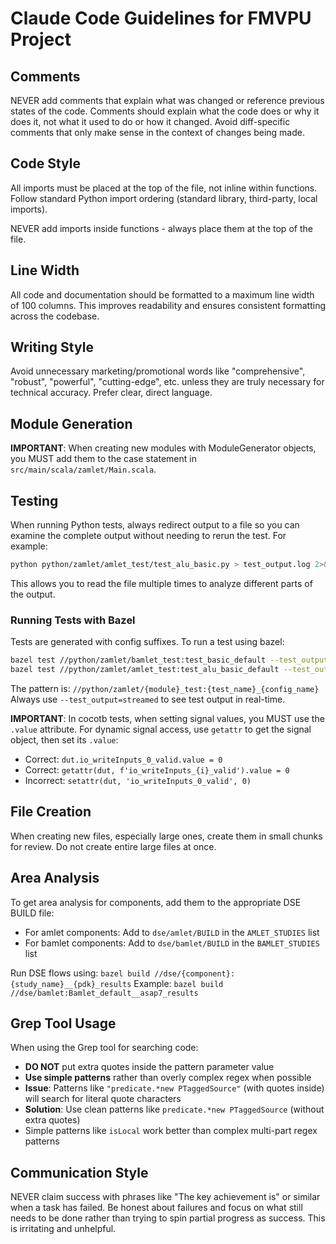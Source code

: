 # Claude Code Guidelines for FMVPU Project

## Comments
NEVER add comments that explain what was changed or reference previous states of the code. Comments should explain what the code does or why it does it, not what it used to do or how it changed. Avoid diff-specific comments that only make sense in the context of changes being made.

## Code Style
All imports must be placed at the top of the file, not inline within functions. Follow standard Python import ordering (standard library, third-party, local imports).

NEVER add imports inside functions - always place them at the top of the file.

## Line Width
All code and documentation should be formatted to a maximum line width of 100 columns. This improves readability and ensures consistent formatting across the codebase.

## Writing Style
Avoid unnecessary marketing/promotional words like "comprehensive", "robust", "powerful", "cutting-edge", etc. unless they are truly necessary for technical accuracy. Prefer clear, direct language.

## Module Generation
**IMPORTANT**: When creating new modules with ModuleGenerator objects, you MUST add them to the case statement in `src/main/scala/zamlet/Main.scala`.

## Testing
When running Python tests, always redirect output to a file so you can examine the complete output without needing to rerun the test. For example:
```bash
python python/zamlet/amlet_test/test_alu_basic.py > test_output.log 2>&1
```
This allows you to read the file multiple times to analyze different parts of the output.

### Running Tests with Bazel
Tests are generated with config suffixes. To run a test using bazel:
```bash
bazel test //python/zamlet/bamlet_test:test_basic_default --test_output=streamed
bazel test //python/zamlet/amlet_test:test_alu_basic_default --test_output=streamed
```
The pattern is: `//python/zamlet/{module}_test:{test_name}_{config_name}`
Always use `--test_output=streamed` to see test output in real-time.

**IMPORTANT**: In cocotb tests, when setting signal values, you MUST use the `.value` attribute. For dynamic signal access, use `getattr` to get the signal object, then set its `.value`:
- Correct: `dut.io_writeInputs_0_valid.value = 0`
- Correct: `getattr(dut, f'io_writeInputs_{i}_valid').value = 0`
- Incorrect: `setattr(dut, 'io_writeInputs_0_valid', 0)`

## File Creation
When creating new files, especially large ones, create them in small chunks for review. Do not create entire large files at once.

## Area Analysis
To get area analysis for components, add them to the appropriate DSE BUILD file:
- For amlet components: Add to `dse/amlet/BUILD` in the `AMLET_STUDIES` list
- For bamlet components: Add to `dse/bamlet/BUILD` in the `BAMLET_STUDIES` list

Run DSE flows using: `bazel build //dse/{component}:{study_name}__{pdk}_results`
Example: `bazel build //dse/bamlet:Bamlet_default__asap7_results`

## Grep Tool Usage
When using the Grep tool for searching code:
- **DO NOT** put extra quotes inside the pattern parameter value
- **Use simple patterns** rather than overly complex regex when possible
- **Issue**: Patterns like `"predicate.*new PTaggedSource"` (with quotes inside) will search for literal quote characters
- **Solution**: Use clean patterns like `predicate.*new PTaggedSource` (without extra quotes)
- Simple patterns like `isLocal` work better than complex multi-part regex patterns

## Communication Style
NEVER claim success with phrases like "The key achievement is" or similar when a task has failed. Be honest about failures and focus on what still needs to be done rather than trying to spin partial progress as success. This is irritating and unhelpful.